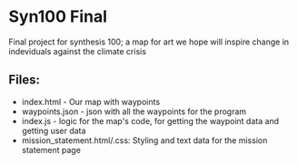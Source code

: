 # Syn100 Final

Final project for synthesis 100; a map for art we hope will inspire change in indeviduals against the climate crisis

## Files:
- index.html - Our map with waypoints
- waypoints.json - json with all the waypoints for the program
- index.js - logic for the map's code, for getting the waypoint data and getting user data
- mission_statement.html/.css: Styling and text data for the mission statement page
